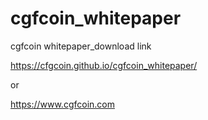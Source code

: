 # cgfcoin_whitepaper
cgfcoin whitepaper_download link


https://cfgcoin.github.io/cgfcoin_whitepaper/

or

https://www.cgfcoin.com